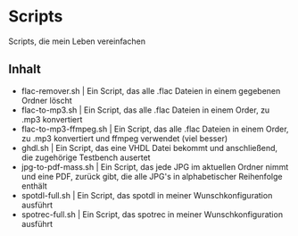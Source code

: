 # Scripts

Scripts, die mein Leben vereinfachen

## Inhalt

- flac-remover.sh | Ein Script, das alle .flac Dateien in einem gegebenen Ordner löscht
- flac-to-mp3.sh | Ein Script, das alle .flac Dateien in einem Order, zu .mp3 konvertiert
- flac-to-mp3-ffmpeg.sh | Ein Script, das alle .flac Dateien in einem Order, zu .mp3 konvertiert und ffmpeg verwendet (viel besser)
- ghdl.sh | Ein Script, das eine VHDL Datei bekommt und anschließend, die zugehörige Testbench ausertet
- jpg-to-pdf-mass.sh | Ein Script, das jede JPG im aktuellen Ordner nimmt und eine PDF, zurück gibt, die alle JPG's in alphabetischer Reihenfolge enthält
- spotdl-full.sh | Ein Script, das spotdl in meiner Wunschkonfiguration ausführt
- spotrec-full.sh | Ein Script, das spotrec in meiner Wunschkonfiguration ausführt